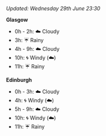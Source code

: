 *Updated: Wednesday 29th June 23:30*

**Glasgow**

* 0h - 2h: :cloud: Cloudy
* 3h: :umbrella: Rainy
* 4h - 9h: :cloud: Cloudy
* 10h: :cyclone: Windy (:cloud:)
* 11h: :umbrella: Rainy

**Edinburgh**

* 0h - 3h: :cloud: Cloudy
* 4h: :cyclone: Windy (:cloud:)
* 5h - 9h: :cloud: Cloudy
* 10h: :cyclone: Windy (:cloud:)
* 11h: :umbrella: Rainy

